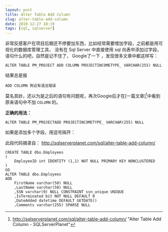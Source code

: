 ```yaml
---
layout: post
title: Alter Table Add Column
slug: alter-table-add-column
date: 2010-12-27 18:19
tags: [sql, sqlserver]
---
```


非常反感客户在项目后期还不停要加东西，比如经常需要增加字段，之前都是用可视化的数据库管理工具，
没有在 Sql Server 中直接使用 sql 向表中添加过字段，语句什么的吧，自然是记不住了，
Google了一下 ，发现很多文章中都这样写：

    ALTER TABLE PM_PROJECT ADD COLUMN PROJECTINCOMETYPE_ VARCHAR(255) NULL

结果总是报 

    ADD COLUMN 附近有语法错误 

莫名其妙，还以为是之后的语句有问题呢，再次Google后才在[一篇文章][^1]中看到原来语句中不加 `COLUMN` 的。

**正确的用法：**

    ALTER TABLE PM_PROJECTADD PROJECTINCOMETYPE_ VARCHAR(255) NULL

如果是添加多个字段，用逗号隔开：

此段代码摘录自： <http://sqlserverplanet.com/sql/alter-table-add-column/>

    CREATE TABLE dbo.Employees
    (
        EmployeeID int IDENTITY (1,1) NOT NULL PRIMARY KEY NONCLUSTERED
    )
    GO
    ALTER TABLE dbo.Employees
    ADD
        FirstName varchar(50) NULL
        ,LastName varchar(50) NULL
        ,SSN varchar(9) NULL CONSTRAINT ssn_unique UNIQUE
        ,IsTerminated bit NOT NULL DEFAULT 0
        ,DateAdded datetime DEFAULT GETDATE()
        ,Comments varchar(255) SPARSE NULL
        
[^1]: http://sqlserverplanet.com/sql/alter-table-add-column/ "Alter Table Add Column - SQLServerPlanet"
